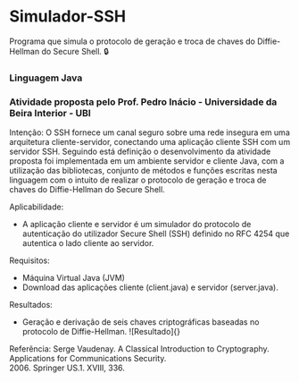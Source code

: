 # Simulador-SSH
Programa que simula o protocolo de geração e troca de chaves do Diffie-Hellman do Secure Shell. 🔒️

### Linguagem Java

### Atividade proposta pelo Prof. Pedro Inácio - Universidade da Beira Interior - UBI


Intenção:
O SSH fornece um canal seguro sobre uma rede insegura em uma arquitetura cliente-servidor, conectando uma aplicação cliente SSH com um servidor SSH. Seguindo está definição o desenvolvimento da atividade  proposta foi implementada em um ambiente servidor e cliente Java, com a utilização das bibliotecas, conjunto de métodos e funções escritas nesta  linguagem com o intuito de realizar o protocolo de geração e troca de chaves do Diffie-Hellman do Secure Shell.

Aplicabilidade:
- A aplicação cliente e servidor é um simulador do protocolo de autenticação do utilizador Secure Shell (SSH) definido no RFC 4254 que autentica o lado cliente ao servidor. 

Requisitos:
- Máquina Virtual Java (JVM)
- Download das aplicações cliente (client.java) e servidor (server.java).

Resultados:
- Geração e derivação de seis chaves criptográficas baseadas no protocolo de Diffie-Hellman.
![Resultado]{}


Referência:
Serge Vaudenay. A Classical Introduction to Cryptography. Applications for Communications Security.  
2006. Springer US.1. XVIII, 336.
